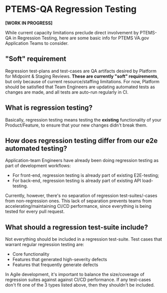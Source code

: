 # PTEMS-QA Regression Testing

**[WORK IN PROGRESS]**

While current capacity limitations preclude direct involvement by PTEMS-QA in Regression Testing, here are some basic info for PTEMS VA.gov Application Teams to consider.

## "Soft" requirement

Regression test-plans and test-cases are QA artifacts desired by Platform for Midpoint & Staging Reviews.  **These are currently "soft" requirements**, but only because of current resource/staffing limitations.  For now, Platform should be satisfied that Team Engineers are updating automated tests as changes are made, and all tests are auto-run regularly in CI.

## What is regression testing?

Basically, regression testing means testing the **existing** functionality of your Product/Feature, to ensure that your new changes didn't break them.

## How does regression testing differ from our e2e automated testing?

Application-team Engineers have already been doing regression testing as part of development workflows:
  - For front-end, regression testing is already part of existing E2E-testing;
  - For back-end, regression testing is already part of existing API load-testing.

Currently, however, there's no separation of regression test-suites/-cases from non-regression ones.  This lack of separation prevents teams from accelerating/maintaining CI/CD performance, since everything is being tested for every pull request.

## What should a regression test-suite include?

Not everything should be included in a regression test-suite.  Test cases that warrant regular regression testing are:

- Core functionality
- Features that generated high-severity defects
- Features that frequently generate defects

In Agile development, it's important to balance the size/coverage of regression suites against against CI/CD performance.  If any test-cases don't fit one of the 3 types listed above, then they shouldn't be included.
